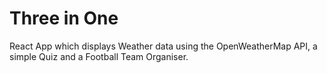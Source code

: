 # Three in One
React App which displays Weather data using the OpenWeatherMap API, a simple Quiz and a Football Team Organiser.
